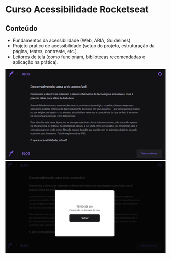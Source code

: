 # Curso Acessibilidade Rocketseat

## Conteúdo

- Fundamentos da acessibilidade (Web, ARIA, Guidelines)
- Projeto prático de acessibilidade (setup do projeto, estruturação da página, testes, contraste, etc.)
- Leitores de tela (como funcionam, bibliotecas recomendadas e aplicação na prática).

![alt text](public/image.png)
![alt text](public/modal.png)
